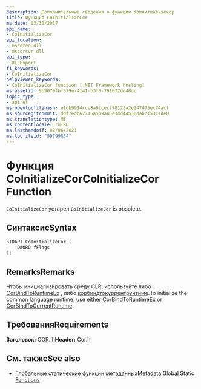 ```yaml
---
description: Дополнительные сведения о функции Коинитиализекор
title: Функция CoInitializeCor
ms.date: 03/30/2017
api_name:
- CoInitializeCor
api_location:
- mscoree.dll
- mscorsvr.dll
api_type:
- DLLExport
f1_keywords:
- CoInitializeCor
helpviewer_keywords:
- CoInitializeCor function [.NET Framework hosting]
ms.assetid: 9b9079fb-579e-4141-b3f0-791072dd40dc
topic_type:
- apiref
ms.openlocfilehash: e1db9914cce8a92cecf78123a2e247d75ec74acf
ms.sourcegitcommit: ddf7edb67715a5b9a45e3dd44536dabc153c1de0
ms.translationtype: MT
ms.contentlocale: ru-RU
ms.lasthandoff: 02/06/2021
ms.locfileid: "99799854"
---
```

# <a name="coinitializecor-function"></a><span data-ttu-id="bd0fc-103">Функция CoInitializeCor</span><span class="sxs-lookup"><span data-stu-id="bd0fc-103">CoInitializeCor Function</span></span>

<span data-ttu-id="bd0fc-104">`CoInitializeCor` устарел.</span><span class="sxs-lookup"><span data-stu-id="bd0fc-104">`CoInitializeCor` is obsolete.</span></span>  
  
## <a name="syntax"></a><span data-ttu-id="bd0fc-105">Синтаксис</span><span class="sxs-lookup"><span data-stu-id="bd0fc-105">Syntax</span></span>  
  
```cpp  
STDAPI CoInitializeCor (  
    DWORD fFlags  
);  
```  
  
## <a name="remarks"></a><span data-ttu-id="bd0fc-106">Remarks</span><span class="sxs-lookup"><span data-stu-id="bd0fc-106">Remarks</span></span>  

 <span data-ttu-id="bd0fc-107">Чтобы инициализировать среду CLR, используйте либо [CorBindToRuntimeEx](corbindtoruntimeex-function.md) , либо [корбиндтокуррентрунтиме](corbindtocurrentruntime-function.md).</span><span class="sxs-lookup"><span data-stu-id="bd0fc-107">To initialize the common language runtime, use either [CorBindToRuntimeEx](corbindtoruntimeex-function.md) or [CorBindToCurrentRuntime](corbindtocurrentruntime-function.md).</span></span>  
  
## <a name="requirements"></a><span data-ttu-id="bd0fc-108">Требования</span><span class="sxs-lookup"><span data-stu-id="bd0fc-108">Requirements</span></span>  

 <span data-ttu-id="bd0fc-109">**Заголовок:** COR. h</span><span class="sxs-lookup"><span data-stu-id="bd0fc-109">**Header:** Cor.h</span></span>  
  
## <a name="see-also"></a><span data-ttu-id="bd0fc-110">См. также</span><span class="sxs-lookup"><span data-stu-id="bd0fc-110">See also</span></span>

- [<span data-ttu-id="bd0fc-111">Глобальные статические функции метаданных</span><span class="sxs-lookup"><span data-stu-id="bd0fc-111">Metadata Global Static Functions</span></span>](../metadata/metadata-global-static-functions.md)
